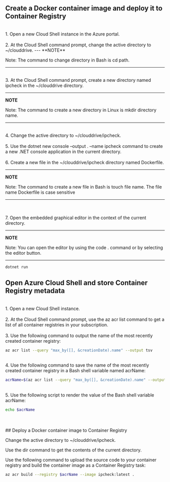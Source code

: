 ## Create a Docker container image and deploy it to Container Registry
<br>
1. Open a new Cloud Shell instance in the Azure portal.
<br>
<br>
2. At the Cloud Shell command prompt, change the active directory to ~/clouddrive.
---
**NOTE**

Note: The command to change directory in Bash is cd path.

---
<br>
3. At the Cloud Shell command prompt, create a new directory named ipcheck in the ~/clouddrive directory.

---
**NOTE**

Note: The command to create a new directory in Linux is mkdir directory name.

---
<br>
4. Change the active directory to ~/clouddrive/ipcheck.
<br>
<br>
5. Use the dotnet new console –output . –name ipcheck command to create a new .NET console application in the current directory.
<br>
<br>
6. Create a new file in the ~/clouddrive/ipcheck directory named Dockerfile.

---
**NOTE**

Note: The command to create a new file in Bash is touch file name. The file name Dockerfile is case sensitive

---
<br>
<br>
7. Open the embedded graphical editor in the context of the current directory.

---
**NOTE**

Note: You can open the editor by using the code . command or by selecting the editor button.

---


```bash
dotnet run
```


## Open Azure Cloud Shell and store Container Registry metadata
<br>
1. Open a new Cloud Shell instance.
<br>
<br>
2. At the Cloud Shell command prompt, use the az acr list command to get a list of all container registries in your subscription.
<br>
<br>
3. Use the following command to output the name of the most recently created container registry:

```bash
az acr list --query "max_by([], &creationDate).name" --output tsv
```

<br>
4. Use the following command to save the name of the most recently created container registry in a Bash shell variable named acrName:

```bash
acrName=$(az acr list --query "max_by([], &creationDate).name" --output tsv)
```
<br>
5. Use the following script to render the value of the Bash shell variable acrName:

```bash
echo $acrName
```

<br>
<br>
## Deploy a Docker container image to Container Registry

Change the active directory to ~/clouddrive/ipcheck.

Use the dir command to get the contents of the current directory.

Use the following command to upload the source code to your container registry and build the container image as a Container Registry task:

```bash
az acr build --registry $acrName --image ipcheck:latest .
```
